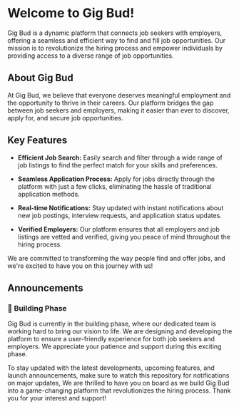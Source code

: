 # Welcome to Gig Bud!

Gig Bud is a dynamic platform that connects job seekers with employers, offering a seamless and efficient way to find and fill job opportunities. Our mission is to revolutionize the hiring process and empower individuals by providing access to a diverse range of job opportunities.

## About Gig Bud


At Gig Bud, we believe that everyone deserves meaningful employment and the opportunity to thrive in their careers. Our platform bridges the gap between job seekers and employers, making it easier than ever to discover, apply for, and secure job opportunities.

## Key Features

- **Efficient Job Search:** Easily search and filter through a wide range of job listings to find the perfect match for your skills and preferences.

- **Seamless Application Process:** Apply for jobs directly through the platform with just a few clicks, eliminating the hassle of traditional application methods.

- **Real-time Notifications:** Stay updated with instant notifications about new job postings, interview requests, and application status updates.

- **Verified Employers:** Our platform ensures that all employers and job listings are vetted and verified, giving you peace of mind throughout the hiring process.

We are committed to transforming the way people find and offer jobs, and we're excited to have you on this journey with us!

## Announcements

### 🚧 Building Phase

Gig Bud is currently in the building phase, where our dedicated team is working hard to bring our vision to life. We are designing and developing the platform to ensure a user-friendly experience for both job seekers and employers. We appreciate your patience and support during this exciting phase.

To stay updated with the latest developments, upcoming features, and launch announcements, make sure to watch this repository for notifications on major updates, We are thrilled to have you on board as we build Gig Bud into a game-changing platform that revolutionizes the hiring process. Thank you for your interest and support!
